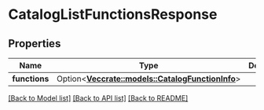 # CatalogListFunctionsResponse

## Properties

Name | Type | Description | Notes
------------ | ------------- | ------------- | -------------
**functions** | Option<[**Vec<crate::models::CatalogFunctionInfo>**](CatalogFunctionInfo.md)> |  | [optional]

[[Back to Model list]](../README.md#documentation-for-models) [[Back to API list]](../README.md#documentation-for-api-endpoints) [[Back to README]](../README.md)


